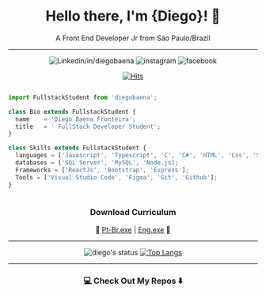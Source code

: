 <div align="center">

# Hello there, I'm {Diego}! 👋 
A Front End Developer Jr from São Paulo/Brazil

</div>

---
<div align="center">

![Linkedin/in/diegobaena](https://img.shields.io/badge/in/diegobaena-0077B5?style=for-the-badge&logo=linkedin&logoColor=white "www.linkedin.com")
![instagram](https://img.shields.io/badge//dihhbaena-E4405F?style=for-the-badge&logo=instagram&logoColor=white)
![facebook](https://img.shields.io/badge/DIHHBAENA-1877F2?style=for-the-badge&logo=facebook&logoColor=white)

[![Hits](https://hits.seeyoufarm.com/api/count/incr/badge.svg?url=https%3A%2F%2Fgithub.com%2Fdiegobaena89&count_bg=%233D76C8&title_bg=%23555555&icon=&icon_color=%23E7E7E7&title=visits&edge_flat=false)](https://hits.seeyoufarm.com)

</div>

```javascript

import FullstackStudent from 'diegobaena';

class Bio extends FullstackStudent {
  name    = 'Diego Baena Fronteira';
  title   = ' FullStack Developer Student';
}

class Skills extends FullstackStudent {
  languages = ['Javascript', 'Typescript', 'C', 'C#', 'HTML', 'Css', 'Sass'];
  databases = ['SQL Server', 'MySQL', 'Node.js];
  Frameworks = ['ReactJs', 'Bootstrap', 'Express'];
  Tools = ['Visual Studio Code', 'Figma', 'Git', 'Github'];
}
  


```
<div align="center">

  ### **Download Curriculum**
  🔽  [Pt-Br.exe](https://drive.google.com/file/d/18iIRAZo_kw4X0bsv9sC-GrovtkVA1wKa/view?usp=sharing) |  [Eng.exe](https://drive.google.com/file/d/1O931vnfxBk7fN6pvAPZaSda4PE742ifq/view?usp=sharing)  🔽 


</div>


---
<div align="center">


![diego's status](https://github-readme-stats.vercel.app/api?username=diegobaena89&&theme=dark&show_show_icons=true) [![Top Langs](https://github-readme-stats.vercel.app/api/top-langs/?username=diegobaena89&langs_count=7&hide=html&theme=dark&layout=compact)](https://github.com/diegobaena89/github-readme-stats)

</div>

---

### <div align="center"> 💻 Check Out My Repos ⬇️ </div>

